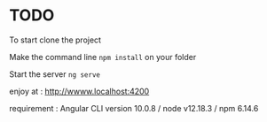 # TODO

To start clone the project 

Make the command line `npm install` on your folder 

Start the server `ng serve` 

enjoy at : http://wwww.localhost:4200

requirement : Angular CLI version 10.0.8 / node v12.18.3 / npm 6.14.6
